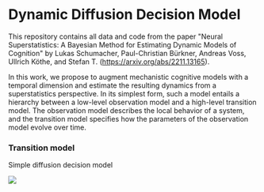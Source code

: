 # Dynamic Diffusion Decision Model

This repository contains all data and code from the paper "Neural Superstatistics: A Bayesian Method for Estimating Dynamic Models of Cognition" by Lukas Schumacher, Paul-Christian Bürkner, Andreas Voss, Ullrich Köthe, and Stefan T. (https://arxiv.org/abs/2211.13165).

In this work, we propose to augment mechanistic cognitive models with a temporal dimension and estimate the resulting dynamics from a superstatistics perspective. In its simplest form, such a model entails a hierarchy between a low-level observation model and a high-level transition model. The observation model describes the local behavior of a system, and the transition model specifies how the parameters of the observation model evolve over time.

### Transition model
Simple diffusion decision model


![](param_recovery_animation.gif)
